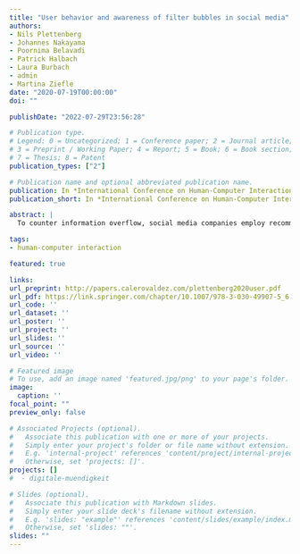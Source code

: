 ```yaml
---
title: "User behavior and awareness of filter bubbles in social media"
authors:
- Nils Plettenberg
- Johannes Nakayama
- Poornima Belavadi
- Patrick Halbach
- Laura Burbach
- admin
- Martina Ziefle
date: "2020-07-19T00:00:00"
doi: ""

publishDate: "2022-07-29T23:56:28"

# Publication type.
# Legend: 0 = Uncategorized; 1 = Conference paper; 2 = Journal article;
# 3 = Preprint / Working Paper; 4 = Report; 5 = Book; 6 = Book section;
# 7 = Thesis; 8 = Patent
publication_types: ["2"]

# Publication name and optional abbreviated publication name.
publication: In *International Conference on Human-Computer Interaction*
publication_short: In *International Conference on Human-Computer Interaction*

abstract: |
  To counter information overflow, social media companies employ recommender algorithms that potentially lead to filter bubbles. This leaves users’ newsfeed vulnerable to misinformation and might not provide them with a view of the full spectrum of news. There is research on the reaction of users confronted with filter bubbles and tools to avoid them, but it is not much known about the users’ awareness of the phenomenon. We conducted a survey about the usage of Facebook’s newsfeed with 140 participants from Germany and identified two user groups with k-means clustering. One group consisting of passive Facebook users was not very aware of the issue, while users of the other group, mainly heavy professional Facebook users were more aware and more inclined to apply avoidance strategies. Especially users who were aware of filter bubbles wished for a tool to counter them. We recommend targeting users …

tags:
- human-computer interaction

featured: true

links:
url_preprint: http://papers.calerovaldez.com/plettenberg2020user.pdf
url_pdf: https://link.springer.com/chapter/10.1007/978-3-030-49907-5_6
url_code: ''
url_dataset: ''
url_poster: ''
url_project: ''
url_slides: ''
url_source: ''
url_video: ''

# Featured image
# To use, add an image named 'featured.jpg/png' to your page's folder.
image:
  caption: ''
focal_point: ""
preview_only: false

# Associated Projects (optional).
#   Associate this publication with one or more of your projects.
#   Simply enter your project's folder or file name without extension.
#   E.g. 'internal-project' references 'content/project/internal-project/index.md'.
#   Otherwise, set 'projects: []'.
projects: []
#  - digitale-muendigkeit

# Slides (optional).
#   Associate this publication with Markdown slides.
#   Simply enter your slide deck's filename without extension.
#   E.g. 'slides: "example"' references 'content/slides/example/index.md'.
#   Otherwise, set 'slides: ""'.
slides: ""
---
```


